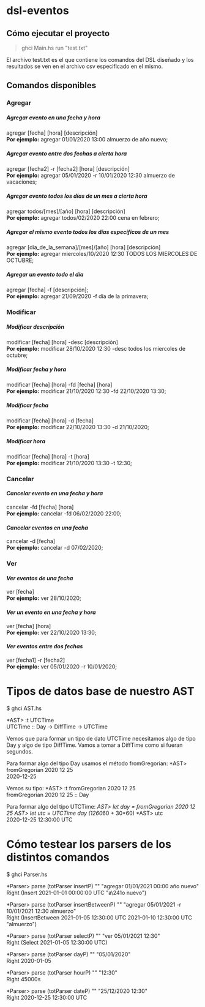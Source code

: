 # dsl-eventos

## Cómo ejecutar el proyecto
> ghci Main.hs
> run "test.txt"

El archivo test.txt es el que contiene los comandos del DSL diseñado y los resultados se ven en el archivo csv especificado en el mismo.

## Comandos disponibles

### Agregar

##### _Agregar evento en una fecha y hora_
agregar [fecha] [hora] [descripción] <br/> **Por ejemplo:** agregar 01/01/2020 13:00 almuerzo de año nuevo; <br/>

##### _Agregar evento entre dos fechas a cierta hora_
agregar [fecha2] -r [fecha2] [hora] [descripción] <br/> **Por ejemplo:** agregar 05/01/2020 -r 10/01/2020 12:30 almuerzo de vacaciones; <br/>

##### _Agregar evento todos los días de un mes a cierta hora_
agregar todos/[mes]/[año] [hora] [descripción] <br/> **Por ejemplo:** agregar todos/02/2020 22:00 cena en febrero; <br/>

##### _Agregar el mismo evento todos los días específicos de un mes_
agregar [día_de_la_semana]/[mes]/[año] [hora] [descripción] <br/> **Por ejemplo:** agregar miercoles/10/2020 12:30 TODOS LOS MIERCOLES DE OCTUBRE; <br/>

##### _Agregar un evento todo el día_
agregar [fecha] -f [descripción]; <br/> **Por ejemplo:** agregar 21/09/2020 -f día de la primavera;

### Modificar

##### _Modificar descripción_
modificar [fecha] [hora] -desc [descripción] <br/> **Por ejemplo:** modificar 28/10/2020 12:30 -desc todos los miercoles de octubre; <br/>

##### _Modificar fecha y hora_
modificar [fecha] [hora] -fd [fecha] [hora] <br/> **Por ejemplo:** modificar 21/10/2020 12:30 -fd 22/10/2020 13:30; <br/>

##### _Modificar fecha_
modificar [fecha] [hora] -d [fecha] <br/> **Por ejemplo:** modificar 22/10/2020 13:30 -d 21/10/2020; <br/>

##### _Modificar hora_
modificar [fecha] [hora] -t [hora] <br/> **Por ejemplo:** modificar 21/10/2020 13:30 -t 12:30; <br/>

### Cancelar

#### _Cancelar evento en una fecha y hora_
cancelar -fd [fecha] [hora] <br/> **Por ejemplo:** cancelar -fd 06/02/2020 22:00; <br/>

#### _Cancelar eventos en una fecha_
cancelar -d [fecha] <br/> **Por ejemplo:** cancelar -d 07/02/2020; <br/>

### Ver

#### _Ver eventos de una fecha_
ver [fecha] <br/> **Por ejemplo:** ver 28/10/2020; <br/>

#### _Ver un evento en una fecha y hora_
ver [fecha] [hora] <br/> **Por ejemplo:** ver 22/10/2020 13:30; <br/>

#### _Ver eventos entre dos fechas_
ver [fecha1] -r [fecha2] <br/> **Por ejemplo:** ver 05/01/2020 -r 10/01/2020; <br/>

# Tipos de datos base de nuestro AST

$ ghci AST.hs

*AST> :t UTCTime <br/> UTCTime :: Day -> DiffTime -> UTCTime

Vemos que para formar un tipo de dato UTCTime necesitamos algo de tipo Day y algo de tipo DiffTime. Vamos a tomar a DiffTime como si fueran segundos.

Para formar algo del tipo Day usamos el método fromGregorian:
*AST> fromGregorian 2020 12 25 <br/> 2020-12-25

Vemos su tipo:
*AST> :t fromGregorian 2020 12 25 <br/> fromGregorian 2020 12 25 :: Day

Para formar algo del tipo UTCTime:
*AST> let day = fromGregorian 2020 12 25
*AST> let utc = UTCTime day (12*60*60 + 30*60)
*AST> utc <br/> 2020-12-25 12:30:00 UTC

# Cómo testear los parsers de los distintos comandos

$ ghci Parser.hs

*Parser> parse (totParser insertP) "" "agregar 01/01/2021 00:00 año nuevo" <br/> Right (Insert 2021-01-01 00:00:00 UTC "a\241o nuevo")

*Parser> parse (totParser insertBetweenP) "" "agregar 05/01/2021 -r 10/01/2021 12:30 almuerzo" <br/> Right (InsertBetween 2021-01-05 12:30:00 UTC 2021-01-10 12:30:00 UTC "almuerzo")

*Parser> parse (totParser selectP) "" "ver 05/01/2021 12:30" <br/> Right (Select 2021-01-05 12:30:00 UTC)

*Parser> parse (totParser dayP) "" "05/01/2020" <br/> Right 2020-01-05

*Parser> parse (totParser hourP) "" "12:30" <br/> Right 45000s

*Parser> parse (totParser dateP) "" "25/12/2020 12:30" <br/> Right 2020-12-25 12:30:00 UTC
